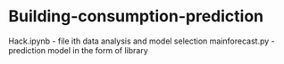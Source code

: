 # Building-consumption-prediction
Hack.ipynb - file ith data analysis and model selection
mainforecast.py - prediction model in the form of library

